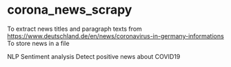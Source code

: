 # corona_news_scrapy

To extract news titles and paragraph texts from https://www.deutschland.de/en/news/coronavirus-in-germany-informations
To store news in a file 

NLP 
Sentiment analysis
Detect positive news about COVID19
